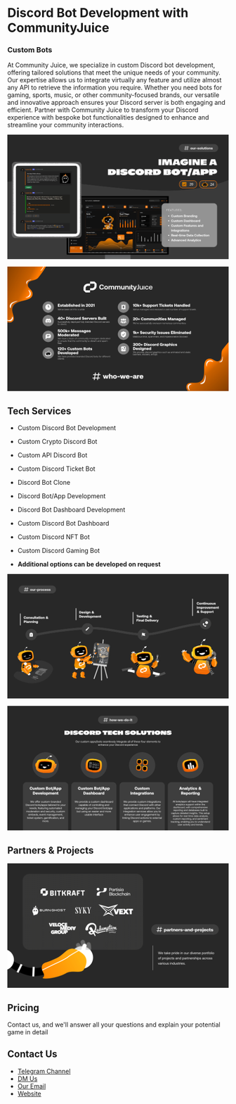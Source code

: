 # Discord Bot Development with CommunityJuice

### Custom Bots
At Community Juice, we specialize in custom Discord bot development, offering tailored solutions that meet the unique needs of your community. Our expertise allows us to integrate virtually any feature and utilize almost any API to retrieve the information you require. Whether you need bots for gaming, sports, music, or other community-focused brands, our versatile and innovative approach ensures your Discord server is both engaging and efficient. Partner with Community Juice to transform your Discord experience with bespoke bot functionalities designed to enhance and streamline your community interactions.

![Custom Bot Image](./images/imagineabot.png "Custom Bot Image | GitHub")

![Custom Bot Image](./images/whorwe.png "Custom Bot Image | GitHub")

## Tech Services
- Custom Discord Bot Development 
- Custom Crypto Discord Bot 
- Custom API Discord Bot 
- Custom Discord Ticket Bot 
- Discord Bot Clone 
- Discord Bot/App Development 
- Discord Bot Dashboard Development 
- Custom Discord Bot Dashboard
- Custom Discord NFT Bot
- Custom Discord Gaming Bot 

- <b>Additional options can be developed on request</b>

![Custom Bot Image](./images/process.png "Custom Bot Image | GitHub")

![Custom Bot Image](./images/howwedo.png "Custom Bot Image | GitHub")

## Partners & Projects
![Partners Image](./images/partners.png "Custom Bot Image | GitHub")

## Pricing
Contact us, and we'll answer all your questions and explain your potential game in detail

## Contact Us

- <a href="https://t.me/cjdiscordtech" target="_blank">Telegram Channel</a>
- <a href="https://t.me/evz9894" target="_blank">DM Us</a>
- [Our Email](mailto:gm@communityjuice.xyz)
- <a href="https://communityjuice.xyz" target="_blank">Website</a>